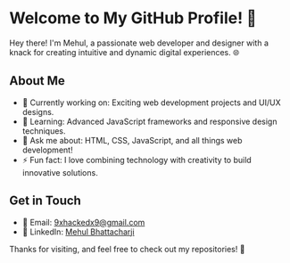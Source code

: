 # Welcome to My GitHub Profile! 👋

Hey there! I'm Mehul, a passionate web developer and designer with a knack for creating intuitive and dynamic digital experiences. 🌐

## About Me
- 🔭 Currently working on: Exciting web development projects and UI/UX designs.
- 🌱 Learning: Advanced JavaScript frameworks and responsive design techniques.
- 💬 Ask me about: HTML, CSS, JavaScript, and all things web development!
- ⚡ Fun fact: I love combining technology with creativity to build innovative solutions.

## Get in Touch
- 📧 Email: [9xhackedx9@gmail.com](mailto:9xhackedx9@gmail.com)
- 💼 LinkedIn: [Mehul Bhattacharji](www.linkedin.com/in/mehul-bhattacharji-5895b428b)

Thanks for visiting, and feel free to check out my repositories! 🚀
